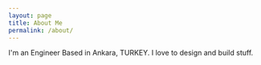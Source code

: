 ```yaml
---
layout: page
title: About Me
permalink: /about/
---
```



I'm an Engineer Based in Ankara, TURKEY. I love to design and build stuff.

